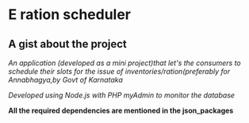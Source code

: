 E ration scheduler
===================
A gist about the project
-------------------------
*An application (developed as a mini project)that let's the consumers to schedule their slots for the issue of  inventories/ration(preferably for Annabhagya,by Govt of Karnataka*


*Developed using Node.js with PHP myAdmin to monitor the database*


**All the required dependencies are mentioned in the json_packages**
